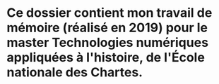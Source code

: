 # Ce dossier contient mon travail de mémoire (réalisé en 2019) pour le master Technologies numériques appliquées à l'histoire, de l'École nationale des Chartes. 
